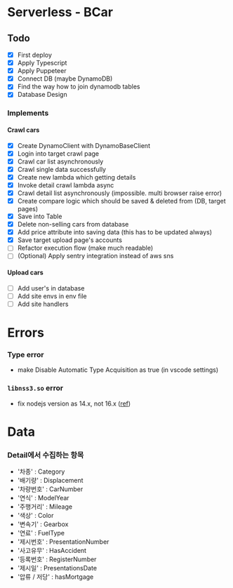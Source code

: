 # Serverless - BCar

## Todo
- [x] First deploy
- [x] Apply Typescript
- [x] Apply Puppeteer
- [x] Connect DB (maybe DynamoDB)
- [x] Find the way how to join dynamodb tables
- [x] Database Design
### Implements
#### Crawl cars
- [x] Create DynamoClient with DynamoBaseClient 
- [x] Login into target crawl page
- [x] Crawl car list asynchronously
- [x] Crawl single data successfully
- [x] Create new lambda which getting details
- [x] Invoke detail crawl lambda async
- [x] Crawl detail list asynchronously (impossible. multi browser raise error)
- [x] Create compare logic which should be saved & deleted from (DB, target pages)
- [x] Save into Table
- [x] Delete non-selling cars from database
- [x] Add price attribute into saving data (this has to be updated always)
- [x] Save target upload page's accounts
- [ ] Refactor execution flow (make much readable)
- [ ] (Optional) Apply sentry integration instead of aws sns

#### Upload cars
- [ ] Add user's in database
- [ ] Add site envs in env file
- [ ] Add site handlers

# Errors
### Type error
- make Disable Automatic Type Acquisition as true (in vscode settings)
### `libnss3.so` error
- fix nodejs version as 14.x, not 16.x ([ref](https://github.com/alixaxel/chrome-aws-lambda/issues/164#issuecomment-1126808120))


# Data
### Detail에서 수집하는 항목
- '차종' : Category
- '배기량' : Displacement
- '차량번호' : CarNumber
- '연식' : ModelYear
- '주행거리' : Mileage
- '색상' : Color
- '변속기' : Gearbox
- '연료' : FuelType
- '제시번호' : PresentationNumber
- '사고유무' : HasAccident
- '등록번호' : RegisterNumber
- '제시일' : PresentationsDate
- '압류 / 저당' : hasMortgage
